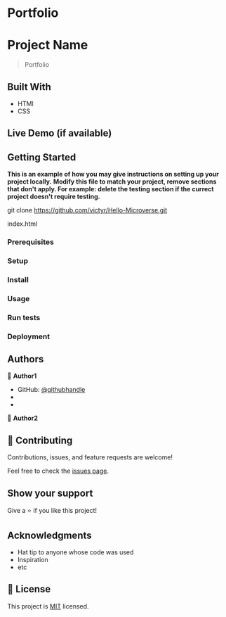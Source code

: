 # Portfolio


# Project Name

> Portfolio


## Built With

- HTMl
- CSS


## Live Demo (if available)



## Getting Started

**This is an example of how you may give instructions on setting up your project locally.**
**Modify this file to match your project, remove sections that don't apply. For example: delete the testing section if the currect project doesn't require testing.**


git clone https://github.com/victyr/Hello-Microverse.git

index.html

### Prerequisites

### Setup

### Install

### Usage

### Run tests

### Deployment



## Authors

👤 **Author1**

- GitHub: [@githubhandle](https://github.com/victyr)
- 
-

👤 **Author2**


## 🤝 Contributing

Contributions, issues, and feature requests are welcome!

Feel free to check the [issues page](../../issues/).

## Show your support

Give a ⭐️ if you like this project!

## Acknowledgments

- Hat tip to anyone whose code was used
- Inspiration
- etc

## 📝 License

This project is [MIT](./MIT.md) licensed.
